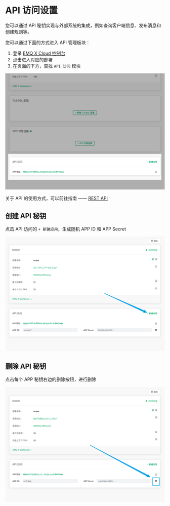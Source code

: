 # API 访问设置

您可以通过 API 秘钥实现与外部系统的集成，例如查询客户端信息、发布消息和创建规则等。

您可以通过下面的方式进入 API 管理板块：

1. 登录 [EMQ X Cloud 控制台](https://cloud.emqx.io/console)
2. 点击进入对应的部署
3. 在页面的下方，查找 `API 访问` 模块

![API](./_assets/deployment_api.png)

关于 API 的使用方式，可以前往指南 —— [REST API](../api.md)

## 创建 API 秘钥

点击 API 访问的 `+ 新建应用`，生成随机 APP ID 和 APP Secret

![创建 APP](./_assets/app_add.png)

## 删除 API 秘钥

点击每个 APP 秘钥右边的删除按钮，进行删除

![创建 APP](./_assets/app_del.png)
